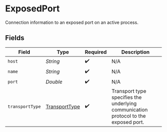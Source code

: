 # ExposedPort

Connection information to an exposed port on an active process.


## Fields

| Field                                                                               | Type                                                                                | Required                                                                            | Description                                                                         |
| ----------------------------------------------------------------------------------- | ----------------------------------------------------------------------------------- | ----------------------------------------------------------------------------------- | ----------------------------------------------------------------------------------- |
| `host`                                                                              | *String*                                                                            | :heavy_check_mark:                                                                  | N/A                                                                                 |
| `name`                                                                              | *String*                                                                            | :heavy_check_mark:                                                                  | N/A                                                                                 |
| `port`                                                                              | *Double*                                                                            | :heavy_check_mark:                                                                  | N/A                                                                                 |
| `transportType`                                                                     | [TransportType](../../models/shared/TransportType.md)                               | :heavy_check_mark:                                                                  | Transport type specifies the underlying communication protocol to the exposed port. |